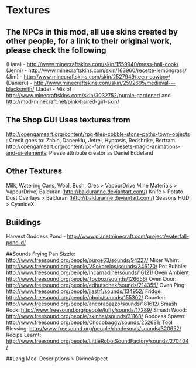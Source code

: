 # Textures

## The NPCs in this mod, all use skins created by other people, for a link to their original work, please check the following

(Liara) - http://www.minecraftskins.com/skin/1559940/mess-hall-cook/
(Jenni) - http://www.minecraftskins.com/skin/163960/recette-lemongrass/
(Jim) - http://www.minecraftskins.com/skin/2527949/teen-cowboy/
(Danieru) - http://www.minecraftskins.com/skin/2592695/medieval---blacksmith/
(Jade) - Mix of http://www.minecraftskins.com/skin/3032752/purple-gardener/ and http://mod-minecraft.net/pink-haired-girl-skin/

## The Shop GUI Uses textures from

http://opengameart.org/content/rpg-tiles-cobble-stone-paths-town-objects : Credit goes to: Zabin, Daneeklu, Jetrel, Hyptosis, Redshrike, Bertram.
http://opengameart.org/content/lpc-farming-tilesets-magic-animations-and-ui-elements: Please attribute creator as Daniel Eddeland

## Other Textures
Milk, Watering Cans, Wool, Bush, Ores > VapourDrive
Mine Materials > VapourDrive, Balduran (http://balduranne.deviantart.com/)
Knife > Potato
Dust Overlays > Balduran (http://balduranne.deviantart.com/)
Seasons HUD > CyanideX

## Buildings
Harvest Goddess Pond - http://www.planetminecraft.com/project/waterfall-pond-d/

##Sounds
Frying Pan Sizzle: http://www.freesound.org/people/purge63/sounds/94227/
Mixer Whirr: http://www.freesound.org/people/VSokorelos/sounds/346170/
Pot Bubble: http://www.freesound.org/people/Incarnadine/sounds/16121/
Oven Ambient: http://www.freesound.org/people/Toybox/sounds/126656/
Oven Door: http://www.freesound.org/people/edhutschek/sounds/214355/
Oven Ping: http://www.freesound.org/people/jjastr1/sounds/134952/
Fridge: http://www.freesound.org/people/pboix/sounds/155302/
Counter: http://www.freesound.org/people/ancorapazzo/sounds/181612/
Smash Rock: http://www.freesound.org/people/luffy/sounds/17289/
Smash Wood: http://www.freesound.org/people/skinhat/sounds/31168/
Goddess Spawn: http://www.freesound.org/people/Chocobaggy/sounds/252681/
Tool Blessing: http://www.freesound.org/people/rhodesmas/sounds/320652/
Recipe Learnt: http://www.freesound.org/people/LittleRobotSoundFactory/sounds/270404/

##Lang
Meal Descriptions > DivineAspect